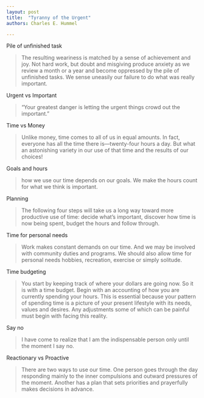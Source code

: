 ```yaml
---
layout: post
title:  "Tyranny of the Urgent"
authors: Charles E. Hummel

---
```


Pile of unfinished task

> The resulting weariness is matched by a sense of achievement and joy. Not hard work, but doubt and misgiving produce anxiety as we review a month or a year and become oppressed by the pile of unfinished tasks. We sense uneasily our failure to do what was really important.

Urgent vs Important

> “Your greatest danger is letting the urgent things crowd out the important.”

Time vs Money

> Unlike money, time comes to all of us in equal amounts. In fact, everyone has all the time there is—twenty-four hours a day. But what an astonishing variety in our use of that time and the results of our choices!

Goals and hours

> how we use our time depends on our goals. We make the hours count for what we think is important.

Planning

> The following four steps will take us a long way toward more productive use of time: decide what’s important, discover how time is now being spent, budget the hours and follow through.

Time for personal needs

> Work makes constant demands on our time. And we may be involved with community duties and programs. We should also allow time for personal needs hobbies, recreation, exercise or simply solitude.

Time budgeting

> You start by keeping track of where your dollars are going now. So it is with a time budget. Begin with an accounting of how you are currently spending your hours. This is essential because your pattern of spending time is a picture of your present lifestyle with its needs, values and desires. Any adjustments some of which can be painful must begin with facing this reality.

Say no

> I have come to realize that I am the indispensable person only until the moment I say no.

Reactionary vs Proactive

> There are two ways to use our time. One person goes through the day responding mainly to the inner compulsions and outward pressures of the moment. Another has a plan that sets priorities and prayerfully makes decisions in advance.
